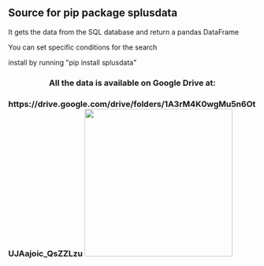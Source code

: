 ## Source for pip package splusdata

It gets the data from the SQL database and return a pandas DataFrame

You can set specific conditions for the search

install by running "pip install splusdata"

<h3 style="text-align:center;">All the data is available on Google Drive at: <h3>
https://drive.google.com/drive/folders/1A3rM4K0wgMu5n6OtUJAajoic_QsZZLzu

<img src="https://github.com/Schwarzam/splusdata/blob/master/iDR3_footprint.png" width=300px>
